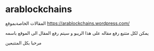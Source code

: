 # arablockchains
المقالات الخاصةبموقع https://arablockchains.wordpress.com/

يمكن لكل متتبع رفع مقاله على هذا الريبو و سيتم رفع المقال الى الموقع باسمه 

مرحبا بكل المتتبعين
